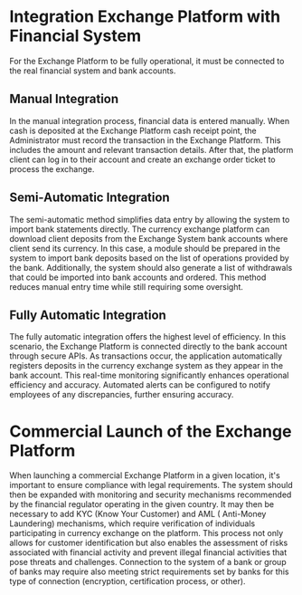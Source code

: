 # Integration Exchange Platform with Financial System

For the Exchange Platform to be fully operational, it must be connected to the real financial system
and bank accounts.

## Manual Integration

In the manual integration process, financial data is entered manually. When cash is deposited at the
Exchange Platform cash receipt point, the Administrator must record the transaction in the Exchange
Platform. This includes the amount and relevant transaction details. After that, the platform client
can log in to their account and create an exchange order ticket to process the exchange.

## Semi-Automatic Integration

The semi-automatic method simplifies data entry by allowing the system to import bank statements
directly. The currency exchange platform can download client deposits from the Exchange System bank
accounts where client send its currency. In this case, a module should be prepared in the system to
import bank deposits based on the list of operations provided by the bank. Additionally, the system
should also generate a list of withdrawals that could be imported into bank accounts and ordered.
This method reduces manual entry time while still requiring some oversight.

## Fully Automatic Integration

The fully automatic integration offers the highest level of efficiency. In this scenario, the
Exchange Platform is connected directly to the bank account through secure APIs. As transactions
occur, the application automatically registers deposits in the currency exchange system as they
appear in the bank account. This real-time monitoring significantly enhances operational efficiency
and accuracy. Automated alerts can be configured to notify employees of any discrepancies, further
ensuring accuracy.

# Commercial Launch of the Exchange Platform

When launching a commercial Exchange Platform in a given location, it's important to ensure
compliance with legal requirements. The system should then be expanded with monitoring and security
mechanisms recommended by the financial regulator operating in the given country. It may then be
necessary to add KYC (Know Your Customer) and AML ( Anti-Money Laundering) mechanisms, which require
verification of individuals participating in currency exchange on the platform. This process not
only allows for customer identification but also enables the assessment of risks associated with
financial activity and prevent illegal financial activities that pose threats and challenges.
Connection to the system of a bank or group of banks may require also meeting strict requirements
set by banks for this type of connection (encryption, certification process, or other). 






